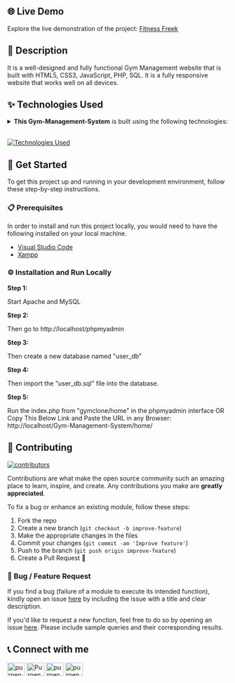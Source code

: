
## 🌐 Live Demo

Explore the live demonstration of the project:
[Fitness Freek](https://fitness-freek.netlify.app/)

## 📝 Description

It is a well-designed and fully functional Gym Management website that is built with 
HTML5, CSS3, JavaScript, PHP, SQL. It is a fully responsive website that works well on all devices.

## ✨ Technologies Used

<details><summary><b>This Gym-Management-System</b> is built using the following technologies:</summary>

- [HTML5](https://www.w3schools.com/html/): HTML5 (Hypertext Markup Language 5) is a markup language
  used for structuring and presenting hypertext documents on the World Wide Web.
- [CSS3](https://www.w3schools.com/Css/) CSS3 stands for Cascading Style Sheets version 3 and is a stylesheet
  language used to describe the presentation of a document written in HTML or XML.
- [JavaScript](https://www.w3schools.com/Js/): JavaScript is an interpreted language that executes code line
  by line providing more flexibility.
- [PHP](https://www.w3schools.com/php/) PHP is a general-purpose scripting language geared towards web development.
- [SQL](https://www.w3schools.com/sql/): SQL is a domain-specific language used to manage data, especially
   in a relational database management system. 

</details><br/>

[![Technologies Used](https://skillicons.dev/icons?i=ts,vite,react,threejs,tailwind,vercel)](https://skillicons.dev)

## 🧰 Get Started

To get this project up and running in your development environment, follow these step-by-step
instructions.

### 📋 Prerequisites

In order to install and run this project locally, you would need to have the following installed on
your local machine.

- [Visual Studio Code](https://code.visualstudio.com/)
- [Xampp](https://www.apachefriends.org/)

### ⚙️ Installation and Run Locally

**Step 1:**

Start Apache and MySQL

**Step 2:**

Then go to http://localhost/phpmyadmin

**Step 3:**

Then create a new database named "user_db"

**Step 4:**

Then import the "user_db.sql" file into the database.

**Step 5:**

Run the index.php from "gymclone/home" in the phpmyadmin interface OR Copy This Below Link and Paste the URL in any Browser:
http://localhost/Gym-Management-System/home/

## 🔧 Contributing

[![contributors](https://contrib.rocks/image?repo=Purnendudutta/Gym-Management-System)](https://github.com/Purnendudutta/Gym-Management-System/graphs/contributors)

Contributions are what make the open source community such an amazing place to learn, inspire, and
create. Any contributions you make are **greatly appreciated**.

To fix a bug or enhance an existing module, follow these steps:

1. Fork the repo
2. Create a new branch (`git checkout -b improve-feature`)
3. Make the appropriate changes in the files
4. Commit your changes (`git commit -am 'Improve feature'`)
5. Push to the branch (`git push origin improve-feature`)
6. Create a Pull Request 🎉

### 📩 Bug / Feature Request

If you find a bug (failure of a module to execute its intended function), kindly open an issue
[here](https://github.com/Purnendudutta/Gym-Management-System/issues/new) by including the issue with a
title and clear description.

If you'd like to request a new function, feel free to do so by opening an issue
[here](https://github.com/Purnendudutta/Gym-Management-System/issues/new). Please include sample
queries and their corresponding results.


## 📞 Connect with me

<a href="https://twitter.com/purnendu521" target="blank"><img align="center" src="https://raw.githubusercontent.com/rahuldkjain/github-profile-readme-generator/master/src/images/icons/Social/twitter.svg" alt="purnendu521" height="30" width="40" /></a>
<a href="https://www.linkedin.com/in/purnendudutta/" target="blank"><img align="center" src="https://raw.githubusercontent.com/rahuldkjain/github-profile-readme-generator/master/src/images/icons/Social/linked-in-alt.svg" alt="Purnendu-Dutta" height="30" width="40" /></a>
<a href="https://fb.com/purnendu.dutta.750" target="blank"><img align="center" src="https://raw.githubusercontent.com/rahuldkjain/github-profile-readme-generator/master/src/images/icons/Social/facebook.svg" alt="purnendu.dutta.750" height="30" width="40" /></a>
<a href="https://instagram.com/purnendudutta07" target="blank"><img align="center" src="https://raw.githubusercontent.com/rahuldkjain/github-profile-readme-generator/master/src/images/icons/Social/instagram.svg" alt="purnendudutta07" height="30" width="40" /></a>


<!--
`IN THIS PAGES NAVBAR TOGGLER IS NOT WORKING`
- login_form.php
- register_form.php
- activity.php
-->
